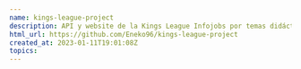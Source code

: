 ```yaml
---
name: kings-league-project
description: API y website de la Kings League Infojobs por temas didácticos
html_url: https://github.com/Eneko96/kings-league-project
created_at: 2023-01-11T19:01:08Z
topics: 
---
```

